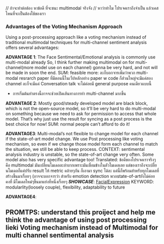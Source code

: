 
// ถ้าจะทำต่อต้อง หาข้อดี ที่จะชนะ multimodal จริงจัง
// หาว่าทำไม โปรเจคเราถึงจำเป็น แล้วเคสไหนที่จะเป็นต้องใช้ของเรา

### Advantages of the Voting Mechanism Approach
Using a post-processing approach like a voting mechanism instead of traditional multimodal techniques for multi-channel sentiment analysis offers several advantages:

**ADVANTAGE 1**: The Face Sentimental/Emotional analysis is commonly use multi-modal already
So, I think further making multimodal on for multi-channel(more model use on each channel) gonna be very hard, and not will be made in soon the end.
SUM: feasible
more: ละก็บอกจารเพิ่มว่าพวก multi-modal resrarch paper ที่มีตอนนี้ในเว็ปหลักอย่าง paper w code ก็ส่วนใหญ่จะมีแค่สอง channel ละก็จะมีแค่ Conversation talk จะไม่ค่อยมี general purpose คนเดียวแบบนี้ 
- การเริ่มต้นทำตรงนี้อาจจะช่วยเปิดเส้นทางการทำ multi-channel มากขึ้น

**ADVANTAGE 2**: Mostly good/steady developed model are black block, which is not the open-source model, so it’ll be very hard to do multi-modal on something because we need to ask for permission to access that whole model. That’s why just use the result for syncing as a post process is the best choice for now!
SUM: normal people can’t afford to do it!


**ADVANTAGE3**: Multi-modal’s not flexible to change model for each channel if the state-of-art model change. We use Post processing like voting mechanism, so even if we change those model form each channel to match the situation, we still be able to keep process.
CONTEXT: sentimental analysis industry is unstable, so the state-of-art change very often. Some model also has very specific advantage too!
Translated: ข้อดีของโปรเจคเราจริงๆคือ multimodal มันเปลี่ยนโมเดลละลำบากเพราะมันเชื่อมข้างในตัวโมเดลเลย แต่ของเราถึงจะเปลี้ยนโมเดลก็แค่ปรับ result ให้ metric คล้ายๆกัน ก็เอามา sync ได้ละ แค่นี้ก็พร้อมสำหรับทุกโมเดลที่สร้างขึ้นมาเรื่อยๆ (อาจจะบอกจารว่า สำหรับ emotion detection พวกstate-of-artยังไม่ค่อยคงที่ มีโมเดลใหม่ๆขึ้นมาแย่งที่หนึ่งเรื่อยๆ
***SHOWCASE***: [FacialExpression](./FacialExpression.md)
KEYWORD: modularlity(loosely couple), flexibility, adaptability to future

**ADVANTAGE4**:


**PROMTPS**: understand this proiject and help me think the advantage of using post processing lieki Voting mechanism instead of Multimodal for multi channel sentimental analysis
---